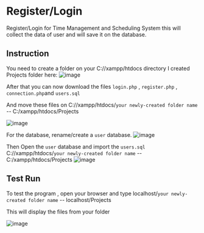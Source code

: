 
# Register/Login 
Register/Login for Time Management and Scheduling System this will collect the data of user and will save it on the database.


## Instruction
You need to create a folder on  your C://xampp/htdocs directory
I created Projects folder here:
![image](https://user-images.githubusercontent.com/93307570/139634063-7885027d-d2ec-4cc9-926f-68970bd7f6e3.png)

After that you can now download the files  `login.php` , `register.php` , `connection.php`and `users.sql`

And move these files on C://xampp/htdocs/`your newly-created folder name` -- C:/xampp/htdocs/Projects


![image](https://user-images.githubusercontent.com/93307570/139634528-df2c2605-3608-4d91-b95f-3d6a8de1d188.png)

For the database, rename/create a `user` database.
![image](https://user-images.githubusercontent.com/93307570/139634851-5566a6c9-c0f7-4709-a84a-cf235cad5ead.png)

Then Open the `user` database and import the `users.sql`  C://xampp/htdocs/`your newly-created folder name` -- C:/xampp/htdocs/Projects
![image](https://user-images.githubusercontent.com/93307570/139635080-a12b59e3-d7f4-40d4-9e54-3e167ac8dbf2.png)

## Test Run
To test the program  , open your browser and type localhost/`your newly-created folder name`  -- localhost/Projects

This will display the files from your folder

![image](https://user-images.githubusercontent.com/93307570/139635463-24bfe640-202a-4869-a401-7b628e7f9989.png)






